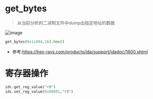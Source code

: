 # get_bytes
> 从当前分析的二进制文件中dump出指定地址的数据 

![image](https://user-images.githubusercontent.com/27600008/153832313-c21b6363-4a44-4709-9978-48df342ead0c.png)
```python
get_bytes(0x1c004,16).hex()
```
- 参考:https://hex-rays.com/products/ida/support/idadoc/1600.shtml
# 寄存器操作
```python
idc.get_reg_value("r0")
idc.set_reg_value(0x80001,"r0")
```
